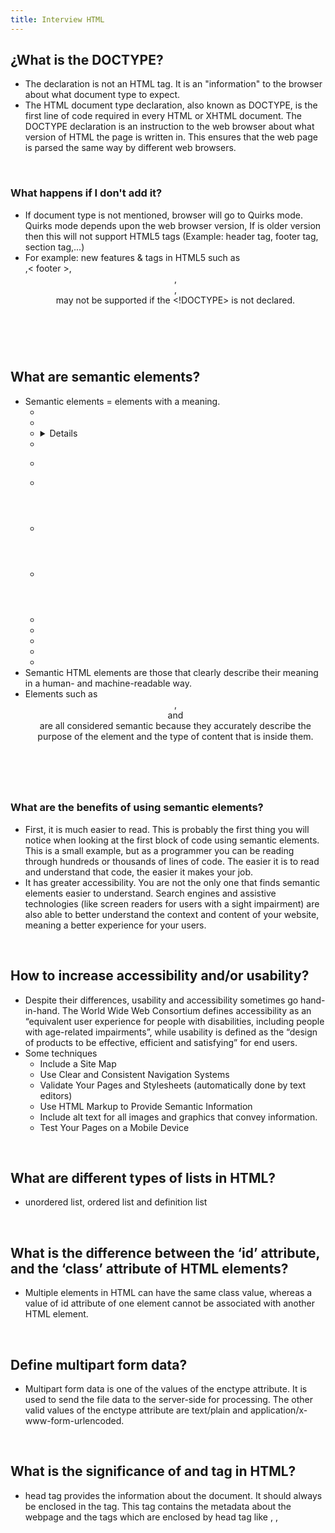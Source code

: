 ```yaml
---
title: Interview HTML
---
```


## ¿What is the DOCTYPE?

* The declaration is not an HTML tag. It is an "information" to the browser about what document type to expect.
* The HTML document type declaration, also known as DOCTYPE, is the first line of code required in every HTML or XHTML
  document. The DOCTYPE declaration is an instruction to the web browser about what version of HTML the page is written
  in. This ensures that the web page is parsed the same way by different web browsers.

<br />

### What happens if I don't add it?

* If document type is not mentioned, browser will go to Quirks mode. Quirks mode depends upon the web browser version,
  If is older version then this will not support HTML5 tags (Example: header tag, footer tag, section tag,...)
* For example: new features & tags in HTML5 such as <article>,< footer >, <header>,<nav>, <section> may not be supported
  if the <!DOCTYPE> is not declared.

<br />

## What are semantic elements?

* Semantic elements = elements with a meaning.
  * <article>
  * <aside>
  * <details>
  * <figcaption>
  * <figure>
  * <footer>
  * <header>
  * <main>
  * <mark>
  * <nav>
  * <section>
  * <summary>
  * <time>
* Semantic HTML elements are those that clearly describe their meaning in a human- and machine-readable way.
* Elements such as <header>, <footer> and <article> are all considered semantic because they accurately describe the
  purpose of the element and the type of content that is inside them.

<br />

### What are the benefits of using semantic elements?

* First, it is much easier to read. This is probably the first thing you will notice when looking at the first block of
  code using semantic elements. This is a small example, but as a programmer you can be reading through hundreds or
  thousands of lines of code. The easier it is to read and understand that code, the easier it makes your job.
* It has greater accessibility. You are not the only one that finds semantic elements easier to understand. Search
  engines and assistive technologies (like screen readers for users with a sight impairment) are also able to better
  understand the context and content of your website, meaning a better experience for your users.

<br />

## How to increase accessibility and/or usability?

* Despite their differences, usability and accessibility sometimes go hand-in-hand. The World Wide Web Consortium
  defines accessibility as an “equivalent user experience for people with disabilities, including people with
  age-related impairments”, while usability is defined as the “design of products to be effective, efficient and
  satisfying” for end users.
* Some techniques
  * Include a Site Map
  * Use Clear and Consistent Navigation Systems
  * Validate Your Pages and Stylesheets (automatically done by text editors)
  * Use HTML Markup to Provide Semantic Information
  * Include alt text for all images and graphics that convey information.
  * Test Your Pages on a Mobile Device

<br />

## What are different types of lists in HTML?

* unordered list, ordered list and definition list

<br />

## What is the difference between the ‘id’ attribute, and the ‘class’ attribute of HTML elements?

* Multiple elements in HTML can have the same class value, whereas a value of id attribute of one element cannot be
  associated with another HTML element.

<br />

## Define multipart form data?

* Multipart form data is one of the values of the enctype attribute. It is used to send the file data to the server-side
  for processing. The other valid values of the enctype attribute are text/plain and application/x-www-form-urlencoded.

<br />

## What is the significance of <head> and <body> tag in HTML?

* head tag provides the information about the document. It should always be enclosed in the <html> tag. This tag
  contains the metadata about the webpage and the tags which are enclosed by head tag like <link>, <meta>, <style>
  , <script>, etc. are not displayed on the web page. Also, there can be only 1 <head> tag in the entire Html document
  and will always be before the <body> tag.
* body tag defines the body of the HTML document. It should always be enclosed in the <html> tag. All the contents which
  needs to be displayed on the web page like images, text, audio, video, contents, using elements like <p>, <img>
  , <audio>, <heading>, <video>, <div>, etc. will always be enclosed by the <body> tag. Also, there can be only 1 body
  element in an HTML document and will always be after the <head> tag.

<br />

## What are Semantic Elements?

* Semantic elements are those which describe the particular meaning to the browser and the developer. Elements like
  form, table, article, figure, etc., are semantic elements.

<br />

## Difference between session storage, local storage and cookies

* This web storage helps in storing some of the static data in the local storage of the browser so that we do not need to fetch it from the server every time we need it. There is a size limit based on different browsers. This helps in decreasing the load time and a smooth user experience. There are two types of web storage that are used to store data locally in HTML5

<br />

* Local Storage - This helps in storing data that will be retained even though the user reopens the browser. It is stored for each webapp on different browsers.
* Session Storage - This is used for one session only. After the user closes the browser this gets deleted.
* Cookies

<br />


## Are the HTML tags and elements the same thing?

* No. HTML elements are defined by a starting tag, may contain some content and a closing tag.For example, <h1>Heading 1</h1> is a HTML element but just <h1> is a starting tag and </h1> is a closing tag.

<br />

## What are tags and attributes in HTML

* Tags are the primary component of the HTML that defines how the content will be structured/ formatted, whereas Attributes are used along with the HTML tags to define the characteristics of the element. For example, <p align=” center”>Interview questions</p>, in this the ‘align’ is the attribute using which we will align the paragraph to show in the center of the view.

<br/>

## What is the difference between the ‘id’ attribute and the ‘class’ attribute of HTML elements?

* Multiple elements in HTML can have the same class value, whereas a value of id attribute of one element cannot be associated with another HTML element.

<br />

## What is the significance of <head> and <body> tag in HTML?

* head tag provides the information about the document. It should always be enclosed in the <html> tag. This tag contains the metadata about the webpage and the tags which are enclosed by head tag like <link>, <meta>, <style>, <script>, etc. are not displayed on the web page. Also, there can be only 1 <head> tag in the entire Html document and will always be before the <body> tag.
* body tag defines the body of the HTML document. It should always be enclosed in the <html> tag. All the contents which needs to be displayed on the web page like images, text, audio, video, contents, using elements like <p>, <img>, <audio>, <heading>, <video>, <div>, etc. will always be enclosed by the <body> tag. Also, there can be only 1 body element in an HTML document and will always be after the <head> tag.

<br />

## What is new about the relationship between the <header> and <h1> tags in HTML5?
* As HTML5 was all about better semantics and arrangements of the tags and elements, the <header> tag specifies the header section of the webpage. Unlike in previous version there was one <h1> element for the entire webpage, now this is the header for one section such as <article> or <section>. According to the HTML5 specification, each <header> element must at least have one <h1> tag.

<br />


## What is the difference between <figure> tag and <img> tag?

* The <figure> tag specifies the self-contained content, like diagrams, images, code snippets, etc. <figure> tag is used to semantically organize the contents of an image like image, image caption, etc., whereas the <img> tag is used to embed the picture in the HTML5 document.

<br />

## When to use scripts in the head and when to use scripts in the body?
* If the scripts contain some event-triggered functions or jquery library then we should use them in the head section. If the script writes the content on the page or is not inside a function then it should be placed inside the body section at the bottom. In short, follow below three points:
  * Place library scripts or event scripts in the head section.
  * Place normal scripts that do not write anything on the page, in the head section until there is any performance issue.
  * Place scripts that render something on the web page at the bottom of the body section.
  
<br />


## Difference between link tag <link> and anchor tag <a>?

* The anchor tag <a> is used to create a hyperlink to another webpage or to a certain part of the webpage and these links are clickable, whereas, link tag <link> defines a link between a document and an external resource and these are not clickable.

<br />

##  In how many ways can we specify the CSS styles for the HTML element?
* There are three ways in which we can specify the styles for HTML elements:
  * Inline: Here we use the ‘style’ attribute inside the HTML element.
  * Internal: Here we use the <style> tag inside the <head> tag. To apply the style we bind the elements using ‘id’ or ‘class’ attributes.
  * External: Here we use the <link> tag inside <head> tag to reference the CSS file into our HTML code. Again the binding between elements and styles is done using ‘id’ or ‘class’ attributes.
